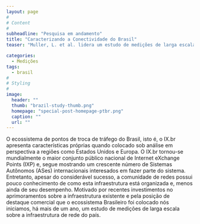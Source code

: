 ```yaml
---
layout: page
#
# Content
#
subheadline: "Pesquisa em andamento"
title: "Caracterizando a Conectividade do Brasil"
teaser: "Muller, L. et al. lidera um estudo de medições de larga escala a respeito do ecossistema de IXPs no Brasil."

categories:
  - Medições
tags:
  - brasil
#
# Styling
#
image:
  header: ""
  thumb: "brazil-study-thumb.png"
  homepage: "special-post-homepage-ptbr.png"
  caption: ""
  url: ""
---
```


O ecossistema de pontos de troca de tráfego do Brasil, isto é, o IX.br apresenta características próprias quando colocado sob análise em perspectiva a regiões como Estados Unidos e Europa. O IX.br tornou-se mundialmente o maior conjunto público nacional de Internet eXchange Points (IXP) e, segue mostrando um crescente número de Sistemas Autônomos (ASes) internacionais interesados em fazer parte do sistema. Entretanto, apesar do considerável sucesso, a comunidade de redes possui pouco conhecimento de como esta infraestrutura está organizada e, menos ainda de seu desempenho. Motivado por recentes investimentos no aprimoramentos sobre a infraestrutura existente e pela posição de destaque comercial que o ecossistema Brasileiro foi colocado nós iniciamos, há mais de um ano, um estudo de medições de larga escala sobre a infraestrutura de rede do país.
